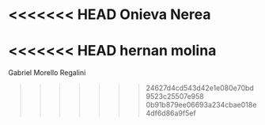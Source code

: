 <<<<<<< HEAD
Onieva Nerea
=======
<<<<<<< HEAD
hernan molina
=======
Gabriel Morello Regalini
>>>>>>> 24627d4cd543d42e1e080e70bd9523c25507e958
>>>>>>> 0b91b879ee06693a234cbae018e4df6d86a9f5ef

